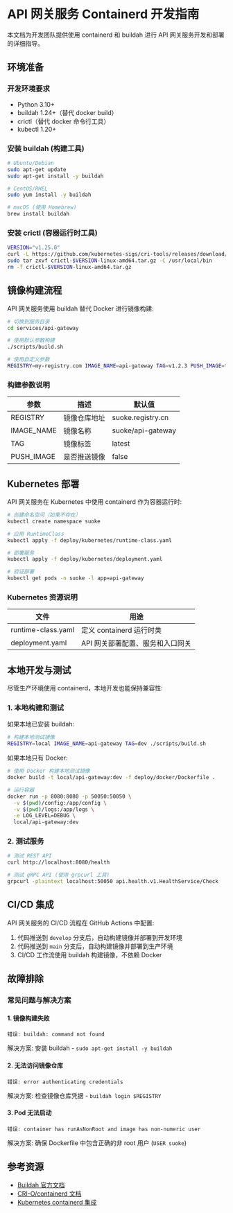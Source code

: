 # API 网关服务 Containerd 开发指南

本文档为开发团队提供使用 containerd 和 buildah 进行 API 网关服务开发和部署的详细指导。

## 环境准备

### 开发环境要求

- Python 3.10+
- buildah 1.24+（替代 docker build）
- crictl（替代 docker 命令行工具）
- kubectl 1.20+

### 安装 buildah (构建工具)

```bash
# Ubuntu/Debian
sudo apt-get update
sudo apt-get install -y buildah

# CentOS/RHEL
sudo yum install -y buildah

# macOS (使用 Homebrew)
brew install buildah
```

### 安装 crictl (容器运行时工具)

```bash
VERSION="v1.25.0"
curl -L https://github.com/kubernetes-sigs/cri-tools/releases/download/$VERSION/crictl-$VERSION-linux-amd64.tar.gz --output crictl-$VERSION-linux-amd64.tar.gz
sudo tar zxvf crictl-$VERSION-linux-amd64.tar.gz -C /usr/local/bin
rm -f crictl-$VERSION-linux-amd64.tar.gz
```

## 镜像构建流程

API 网关服务使用 buildah 替代 Docker 进行镜像构建:

```bash
# 切换到服务目录
cd services/api-gateway

# 使用默认参数构建
./scripts/build.sh

# 使用自定义参数
REGISTRY=my-registry.com IMAGE_NAME=api-gateway TAG=v1.2.3 PUSH_IMAGE=true ./scripts/build.sh
```

### 构建参数说明

| 参数 | 描述 | 默认值 |
|-----|------|-------|
| REGISTRY | 镜像仓库地址 | suoke.registry.cn |
| IMAGE_NAME | 镜像名称 | suoke/api-gateway |
| TAG | 镜像标签 | latest |
| PUSH_IMAGE | 是否推送镜像 | false |

## Kubernetes 部署

API 网关服务在 Kubernetes 中使用 containerd 作为容器运行时:

```bash
# 创建命名空间（如果不存在）
kubectl create namespace suoke

# 应用 RuntimeClass
kubectl apply -f deploy/kubernetes/runtime-class.yaml

# 部署服务
kubectl apply -f deploy/kubernetes/deployment.yaml

# 验证部署
kubectl get pods -n suoke -l app=api-gateway
```

### Kubernetes 资源说明

| 文件 | 用途 |
|-----|------|
| runtime-class.yaml | 定义 containerd 运行时类 |
| deployment.yaml | API 网关部署配置、服务和入口网关 |

## 本地开发与测试

尽管生产环境使用 containerd，本地开发也能保持兼容性:

### 1. 本地构建和测试

如果本地已安装 buildah:

```bash
# 构建本地测试镜像
REGISTRY=local IMAGE_NAME=api-gateway TAG=dev ./scripts/build.sh
```

如果本地只有 Docker:

```bash
# 使用 Docker 构建本地测试镜像
docker build -t local/api-gateway:dev -f deploy/docker/Dockerfile .

# 运行容器
docker run -p 8080:8080 -p 50050:50050 \
  -v $(pwd)/config:/app/config \
  -v $(pwd)/logs:/app/logs \
  -e LOG_LEVEL=DEBUG \
  local/api-gateway:dev
```

### 2. 测试服务

```bash
# 测试 REST API
curl http://localhost:8080/health

# 测试 gRPC API (使用 grpcurl 工具)
grpcurl -plaintext localhost:50050 api.health.v1.HealthService/Check
```

## CI/CD 集成

API 网关服务的 CI/CD 流程在 GitHub Actions 中配置:

1. 代码推送到 `develop` 分支后，自动构建镜像并部署到开发环境
2. 代码推送到 `main` 分支后，自动构建镜像并部署到生产环境
3. CI/CD 工作流使用 buildah 构建镜像，不依赖 Docker

## 故障排除

### 常见问题与解决方案

#### 1. 镜像构建失败

```
错误: buildah: command not found
```

解决方案: 安装 buildah - `sudo apt-get install -y buildah`

#### 2. 无法访问镜像仓库

```
错误: error authenticating credentials
```

解决方案: 检查镜像仓库凭据 - `buildah login $REGISTRY`

#### 3. Pod 无法启动

```
错误: container has runAsNonRoot and image has non-numeric user
```

解决方案: 确保 Dockerfile 中包含正确的非 root 用户 (`USER suoke`)

## 参考资源

- [Buildah 官方文档](https://github.com/containers/buildah/tree/main/docs)
- [CRI-O/containerd 文档](https://github.com/cri-o/cri-o)
- [Kubernetes containerd 集成](https://kubernetes.io/docs/setup/production-environment/container-runtimes/#containerd) 
